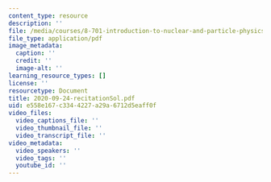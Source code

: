 ```yaml
---
content_type: resource
description: ''
file: /media/courses/8-701-introduction-to-nuclear-and-particle-physics-fall-2020/2020-09-24-recitationsol.pdf
file_type: application/pdf
image_metadata:
  caption: ''
  credit: ''
  image-alt: ''
learning_resource_types: []
license: ''
resourcetype: Document
title: 2020-09-24-recitationSol.pdf
uid: e558e167-c334-4227-a29a-6712d5eaff0f
video_files:
  video_captions_file: ''
  video_thumbnail_file: ''
  video_transcript_file: ''
video_metadata:
  video_speakers: ''
  video_tags: ''
  youtube_id: ''
---
```

